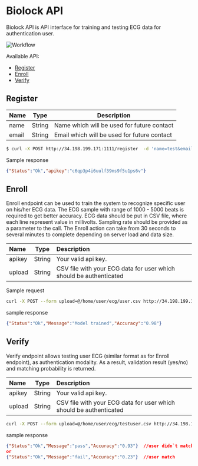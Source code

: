 # Biolock API

Biolock API is API interface for training and testing ECG data for authentication user.

![Workflow](img/WorkFlow.png)


Available API:

* [Register](#register)
* [Enroll](#enroll)
* [Verify](#verify)
    


## Register

| Name          | Type          | Description  |
| ------------- |:-------------:| -----|
| name          | String        | Name which will be used for future contact |
| email         | String        | Email which will be used for future contact |



```sh
$ curl -X POST http://34.198.199.171:1111/register  -d 'name=test&email=test@test.com'
```
  Sample response
```json
{"Status":"Ok","apikey":"c6qp3p4i6uulf39ms9f5u1ps6v"}
```

## Enroll

Enroll endpoint can be used to train the system to recognize specific user on his/her ECG data. The ECG sample with range of 1000 - 5000 beats is required to get better accuracy. ECG data should be put in CSV file, where each line represent value in millivolts. Sampling rate should be provided as a parameter to the call. The Enroll action can take from 30 seconds to several minutes to complete depending on server load and data size.


| Name | Type          | Description  |
| :-------------|:-------------:|:-----|
| apikey| String        | Your valid api key. |
| upload        | String        | CSV file with your ECG data for user which should be authenticated |


Sample request

```sh
curl -X POST --form upload=@/home/user/ecg/user.csv http://34.198.199.171::1111/enroll?apikey=c6qp3p4i6uulf39ms9f5u1ps6v
```
sample response

```json
{"Status":"Ok","Message":"Model trained","Accuracy":"0.98"}
```

## Verify 

Verify endpoint allows testing user ECG (similar format as for Enroll endpoint), as authentication modality. As a result, validation result (yes/no) and matching probability is returned.


| Name | Type          | Description  |
| :-------------|:-------------:|:-----|
| apikey| String        | Your valid api key. |
| upload        | String        | CSV file with your ECG data for user which should be authenticated

```sh
curl -X POST --form upload=@/home/user/ecg/testuser.csv http://34.198.199.171:1111/verify?apikey=c6qp3p4i6uulf39ms9f5u1ps6v
```
sample response

```json
{"Status":"Ok","Message":"pass","Accuracy":"0.93"}  //user didn`t match
or
{"Status":"Ok","Message":"fail","Accuracy":"0.23"}  //user match
```